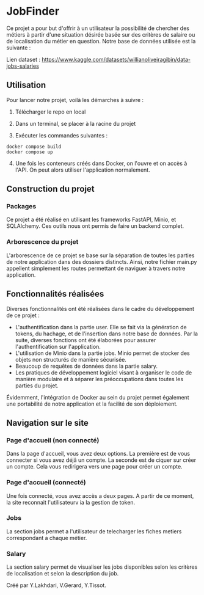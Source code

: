 # JobFinder

Ce projet a pour but d'offrir à un utilisateur la possibilité de chercher des métiers à partir d'une situation désirée basée sur des critères de salaire ou de localisation du métier en question. Notre base de données utilisée est la suivante :

Lien dataset : https://www.kaggle.com/datasets/willianoliveiragibin/data-jobs-salaries

## Utilisation

Pour lancer notre projet, voilà les démarches à suivre :

1. Télécharger le repo en local

2. Dans un terminal, se placer à la racine du projet

3. Exécuter les commandes suivantes :

```
docker compose build
docker compose up
```

4. Une fois les conteneurs créés dans Docker, on l'ouvre et on accès à l'API. On peut alors utiliser l'application normalement.

## Construction du projet

### Packages

Ce projet a été réalisé en utilisant les frameworks FastAPI, Minio, et SQLAlchemy. Ces outils nous ont permis de faire un backend complet.

### Arborescence du projet

L'arborescence de ce projet se base sur la séparation de toutes les parties de notre application dans des dossiers distincts. Ainsi, notre fichier main.py appellent simplement les routes permettant de naviguer à travers notre application.

## Fonctionnalités réalisées

Diverses fonctionnalités ont été réalisées dans le cadre du développement de ce projet :

- L'authentification dans la partie user. Elle se fait via la génération de tokens, du hachage, et de l'insertion dans notre base de données. Par la suite, diverses fonctions ont été élaborées pour assurer l'authentification sur l'application.
- L'utilisation de Minio dans la partie jobs. Minio permet de stocker des objets non structurés de manière sécurisée.
- Beaucoup de requêtes de données dans la partie salary.
- Les pratiques de développement logiciel visant à organiser le code de manière modulaire et à séparer les préoccupations dans toutes les parties du projet.

Évidemment, l'intégration de Docker au sein du projet permet également une portabilité de notre application et la facilité de son déploiement.

## Navigation sur le site

### Page d'accueil (non connecté)

Dans la page d'accueil, vous avez deux options. La première est de vous connecter si vous avez déjâ un compte. La seconde est de ciquer sur créer un compte. Cela vous redirigera vers une page pour créer un compte.

### Page d'accueil (connecté)

Une fois connecté, vous avez accès a deux pages. A partir de ce moment, la site reconnait l'utilisateurv ia la gestion de token.

### Jobs

La section jobs permet a l'utilisateur de telecharger les fiches metiers correspondant a chaque métier.

### Salary

La section salary permet de visualiser les jobs disponibles selon les critères de localisation et selon la description du job.

Créé par Y.Lakhdari, V.Gerard, Y.Tissot.
